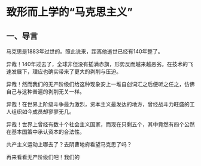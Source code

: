 # 致形而上学的“马克思主义”

## 一、导言

马克思是1883年过世的。照此说来，距离他逝世已经有140年整了。

异哉！140年过去了，全球非但没有插满赤旗，形势反而越来越恶劣。在技术的飞速发展下，理应也确实带来了更大的剥削与压迫。

异哉！然而我们的无产阶级们给这种现象安上一堆自创词汇之后便听之任之，仿佛自己与这种普遍的剥削无关一样。

异哉！在世界上阶级斗争最为激烈，资本主义最发达的地方，曾经战斗力旺盛的工人组织如今成员却寥寥无几。

异哉！世界上曾经有数十个社会主义国家，而现在只剩五个，其中竟然有四个公然在基本国策中承认资本的合法性。

共产主义运动上哪去了？去阴曹地府看望马克思了吗？

再来看看无产阶级们吧！我们的
